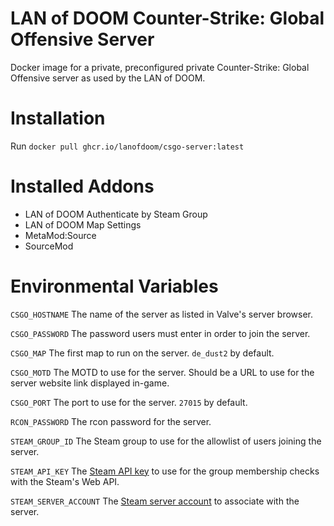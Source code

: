# LAN of DOOM Counter-Strike: Global Offensive Server
Docker image for a private, preconfigured private Counter-Strike: Global
Offensive server as used by the LAN of DOOM.

# Installation
Run ``docker pull ghcr.io/lanofdoom/csgo-server:latest``

# Installed Addons
* LAN of DOOM Authenticate by Steam Group
* LAN of DOOM Map Settings
* MetaMod:Source
* SourceMod

# Environmental Variables
``CSGO_HOSTNAME`` The name of the server as listed in Valve's server browser.

``CSGO_PASSWORD`` The password users must enter in order to join the server.

``CSGO_MAP`` The first map to run on the server. ``de_dust2`` by default.

``CSGO_MOTD`` The MOTD to use for the server. Should be a URL to use for the
server website link displayed in-game.

``CSGO_PORT`` The port to use for the server. ``27015`` by default.

``RCON_PASSWORD`` The rcon password for the server.

``STEAM_GROUP_ID`` The Steam group to use for the allowlist of users joining the
server.

``STEAM_API_KEY`` The [Steam API key](https://steamcommunity.com/dev/apikey) to
use for the group membership checks with the Steam's Web API.

``STEAM_SERVER_ACCOUNT`` The
[Steam server account](https://steamcommunity.com/dev/managegameservers) to
associate with the server.
